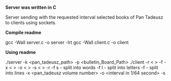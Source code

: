 **Server was written in C**

Server sending with the requested interval selected books of Pan Tadeusz to clients using sockets.

**Compile readme**

gcc -Wall server.c -o server -lrt
gcc -Wall client.c -o client

**Using readme**

./server -k <pan_tadeusz_path> -p <bulletin_Board_Path>
./client -r < > -f <way of transfer file> -x < > -o < > -s < >
-r <realtime signal number>
-f s - split into words
-f l - split into letters
-f - split into lines
-x  <pan_tadeusz volume number>
-o <interval in 1/64 second> 
-s <server PID>

